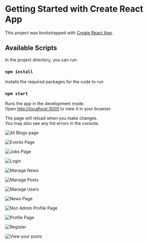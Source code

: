 # Getting Started with Create React App

This project was bootstrapped with [Create React App](https://github.com/facebook/create-react-app).

## Available Scripts

In the project directory, you can run:

### `npm install`

Installs the required packages for the code to run

### `npm start`

Runs the app in the development mode.\
Open [http://localhost:3000](http://localhost:3000) to view it in your browser.

The page will reload when you make changes.\
You may also see any lint errors in the console.

![All Blogs page](https://github.com/user-attachments/assets/7c1392bd-bae8-43c0-84c7-fdc267245a28)

![Events Page](https://github.com/user-attachments/assets/039b3bc6-0b44-438b-8e98-bdcfd1896f7a)

![Jobs Page](https://github.com/user-attachments/assets/632e384b-bf86-48c2-8cf4-9eee87e3c677)

![Login](https://github.com/user-attachments/assets/74a8445f-d530-44f9-95b4-afd17e1365ed)

![Manage News](https://github.com/user-attachments/assets/c305efc6-fe38-4973-880a-c2762301a4cd)

![Manage Posts](https://github.com/user-attachments/assets/ef8f3b26-79ab-443e-947c-6fdf9a5b66ab)

![Manage Users](https://github.com/user-attachments/assets/1fb4ebf3-0bf1-4713-ab42-e61965258c87)

![News Page](https://github.com/user-attachments/assets/d683298d-849c-4a33-ace6-8731061e4c31)

![Non Admin Profile Page](https://github.com/user-attachments/assets/63d5c4fb-aa12-4c2f-b4b7-8f03db08a5cd)

![Profile Page](https://github.com/user-attachments/assets/9d08bffa-2d5f-4bd7-9d4d-268a81de5a8d)

![Register](https://github.com/user-attachments/assets/a09a84fb-ee3f-46f6-958c-f61bae553621)

![View your posts](https://github.com/user-attachments/assets/3762a750-6f4b-4f61-b35f-399952f52930)

